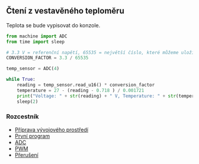 ## Čtení z vestavěného teploměru

Teplota se bude vypisovat do konzole.

```python
from machine import ADC
from time import sleep

# 3.3 V = referenční napětí, 65535 = největší číslo, které můžeme uložit do 16 bytů
CONVERSION_FACTOR = 3.3 / 65535

temp_sensor = ADC(4)

while True:
    reading = temp_sensor.read_u16() * conversion_factor
    temperature = 27 - (reading - 0.718 ) / 0.001721
    print("Voltage: " + str(reading) + " V, Temperature: " + str(temperature) + " °C")
    sleep(2)
```

### Rozcestník
* [Příprava vývojového prostředí](priprava.md)
* [První program](hello.md)
* [ADC](adc.md)
* [PWM](pwm.md)
* [Přerušení](interrupt.md)
